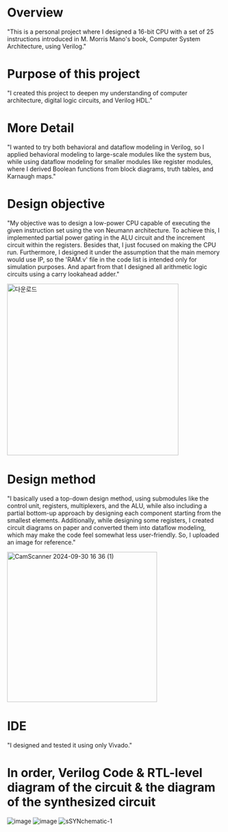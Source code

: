 # Overview

"This is a personal project where I designed a 16-bit CPU with a set of 25 instructions introduced in M. Morris Mano's book, Computer System Architecture, using Verilog."

# Purpose of this project

"I created this project to deepen my understanding of computer architecture, digital logic circuits, and Verilog HDL."

# More Detail

"I wanted to try both behavioral and dataflow modeling in Verilog, so I applied behavioral modeling to large-scale modules like the system bus, while using dataflow modeling for smaller modules like register modules, where I derived Boolean functions from block diagrams, truth tables, and Karnaugh maps."

# Design objective

"My objective was to design a low-power CPU capable of executing the given instruction set using the von Neumann architecture. To achieve this, I implemented partial power gating in the ALU circuit and the increment circuit within the registers. Besides that, I just focused on making the CPU run. Furthermore, I designed it under the assumption that the main memory would use IP, so the 'RAM.v' file in the code list is intended only for simulation purposes. And apart from that I designed all arithmetic logic circuits using a carry lookahead adder." 

<img src="https://github.com/user-attachments/assets/98eb3705-3b6f-44d3-8ffe-53f340684e08" alt="다운로드" width="400"/>


# Design method

"I basically used a top-down design method, using submodules like the control unit, registers, multiplexers, and the ALU, while also including a partial bottom-up approach by designing each component starting from the smallest elements. Additionally, while designing some registers, I created circuit diagrams on paper and converted them into dataflow modeling, which may make the code feel somewhat less user-friendly. So, I uploaded an image for reference."

<img src="https://github.com/user-attachments/assets/d5d7f946-ae57-4e06-8882-0bf28e0757af" alt="CamScanner 2024-09-30 16 36 (1)" width="350"/>

# IDE

"I designed and tested it using only Vivado."

# In order, Verilog Code & RTL-level diagram of the circuit & the diagram of the synthesized circuit

![image](https://github.com/user-attachments/assets/81c7306e-1d24-44b5-8854-df2be174ad28)
![image](https://github.com/user-attachments/assets/a947bd46-24ea-43c7-8db7-5a7becb065ad)
![sSYNchematic-1](https://github.com/user-attachments/assets/e1714634-a28e-45f2-8952-4c039e01f08b)




